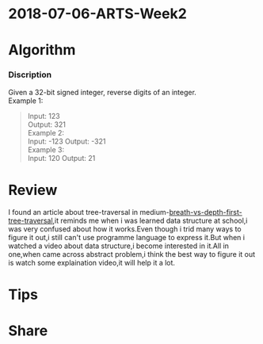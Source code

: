 # 2018-07-06-ARTS-Week2
# Algorithm
### Discription
Given a 32-bit signed integer, reverse digits of an integer.   
Example 1:   
>Input: 123   
>Output: 321   
Example 2:   
>Input: -123
>Output: -321   
Example 3:   
>Input: 120
>Output: 21

# Review
I found an article about tree-traversal in medium-[breath-vs-depth-first-tree-traversal](https://medium.com/@aturek14/breadth-vs-depth-first-tree-traversal-f42aa2c8631c),it reminds me when i was learned data structure at school,i was very confused about how it works.Even though i trid many ways to figure it out,i still can't use programme language to express it.But when i watched a video about data structure,i become interested in it.All in one,when came across abstract problem,i think the best way to figure it out is watch some explaination video,it will help it a lot.
# Tips

# Share
